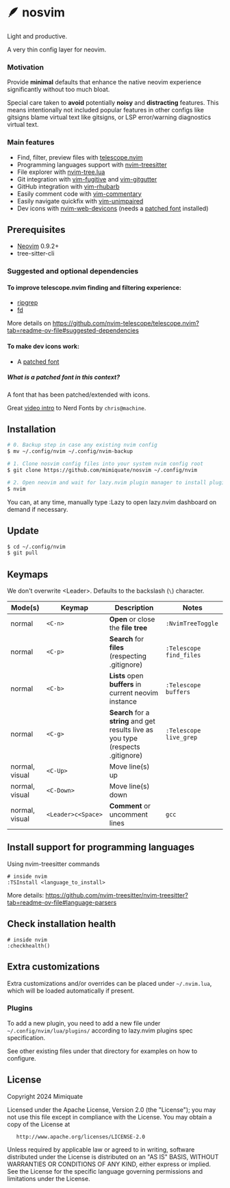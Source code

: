 # :feather: nosvim

Light and productive.

A very thin config layer for neovim.

### Motivation

Provide **minimal** defaults that enhance the native neovim experience significantly without too much
bloat.

Special care taken to **avoid** potentially **noisy** and **distracting** features. This means intentionally not included
popular features in other configs like gitsigns blame virtual text like gitsigns, or LSP error/warning diagnostics
virtual text.

### Main features

- Find, filter, preview files with [telescope.nvim](https://github.com/nvim-telescope/telescope.nvim)
- Programming languages support with [nvim-treesitter](https://github.com/nvim-treesitter/nvim-treesitter)
- File explorer with [nvim-tree.lua](https://github.com/nvim-tree/nvim-tree.lua)
- Git integration with [vim-fugitive](https://github.com/tpope/vim-fugitive) and [vim-gitgutter](https://github.com/airblade/vim-gitgutter)
- GitHub integration with [vim-rhubarb](https://github.com/tpope/vim-rhubarb)
- Easily comment code with [vim-commentary](https://github.com/tpope/vim-commentary)
- Easily navigate quickfix with [vim-unimpaired](https://github.com/tpope/vim-unimpaired)
- Dev icons with [nvim-web-devicons](https://github.com/nvim-tree/nvim-web-devicons) (needs a [patched font](#to-make-dev-icons-work) installed)

## Prerequisites

* [Neovim](https://neovim.io/) 0.9.2+
* tree-sitter-cli

### Suggested and optional dependencies

#### To improve telescope.nvim finding and filtering experience:

* [ripgrep](https://github.com/BurntSushi/ripgrep?tab=readme-ov-file#installation)
* [fd](https://github.com/sharkdp/fd?tab=readme-ov-file#on-ubuntu)

More details on https://github.com/nvim-telescope/telescope.nvim?tab=readme-ov-file#suggested-dependencies

#### To make dev icons work:

* A [patched font](https://github.com/nvim-tree/nvim-web-devicons?tab=readme-ov-file#requirements)

##### What is a patched font in this context?

A font that has been patched/extended with icons.

Great [video intro](https://www.youtube.com/watch?v=fR4ThXzhQYI) to Nerd Fonts by `chris@machine`.

## Installation

```sh
# 0. Backup step in case any existing nvim config
$ mv ~/.config/nvim ~/.config/nvim-backup

# 1. Clone nosvim config files into your system nvim config root
$ git clone https://github.com/mimiquate/nosvim ~/.config/nvim

# 2. Open neovim and wait for lazy.nvim plugin manager to install plugins
$ nvim
```

You can, at any time, manually type :Lazy to open lazy.nvim dashboard on demand
if necessary.

## Update

```sh
$ cd ~/.config/nvim
$ git pull
```

## Keymaps

We don't overwrite \<Leader>. Defaults to the backslash (`\`) character.

| Mode(s)        | Keymap             | Description            | Notes |
| -----          | ------             | -----                  | ----- |
| normal         | `<C-n>`            | **Open** or close the **file tree** | `:NvimTreeToggle` |
| normal         | `<C-p>`            | **Search** for **files** (respecting .gitignore) | `:Telescope find_files` |
| normal         | `<C-b>`            | **Lists** open **buffers** in current neovim instance | `:Telescope buffers` |
| normal         | `<C-g>`            | **Search** for a **string** and get results live as you type (respects .gitignore) | `:Telescope live_grep` |
| normal, visual | `<C-Up>`           | Move line(s) up | |
| normal, visual | `<C-Down>`         | Move line(s) down | |
| normal, visual | `<Leader>c<Space>` | **Comment** or uncomment lines | `gcc` |

## Install support for programming languages

Using nvim-treesitter commands

```
# inside nvim
:TSInstall <language_to_install>
```

More details: https://github.com/nvim-treesitter/nvim-treesitter?tab=readme-ov-file#language-parsers

## Check installation health

```
# inside nvim
:checkhealth()
```

## Extra customizations

Extra customizations and/or overrides can be placed under `~/.nvim.lua`, which will be loaded
automatically if present.

### Plugins

To add a new plugin, you need to add a new file under `~/.config/nvim/lua/plugins/` according to
lazy.nvim plugins spec specification.

See other existing files under that directory for examples on how to configure.


## License

   Copyright 2024 Mimiquate

   Licensed under the Apache License, Version 2.0 (the "License");
   you may not use this file except in compliance with the License.
   You may obtain a copy of the License at

       http://www.apache.org/licenses/LICENSE-2.0

   Unless required by applicable law or agreed to in writing, software
   distributed under the License is distributed on an "AS IS" BASIS,
   WITHOUT WARRANTIES OR CONDITIONS OF ANY KIND, either express or implied.
   See the License for the specific language governing permissions and
   limitations under the License.
